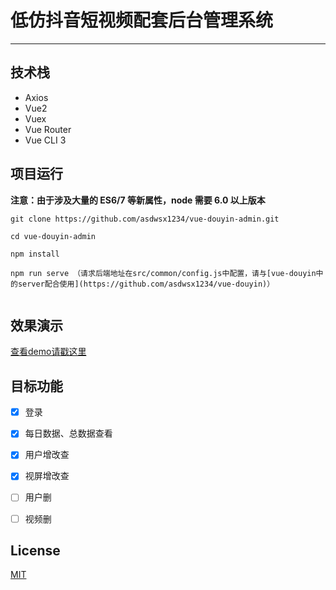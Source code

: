 # 低仿抖音短视频配套后台管理系统
------
## 技术栈
 - Axios
 - Vue2
 - Vuex
 - Vue Router
 - Vue CLI 3

## 项目运行
__注意：由于涉及大量的 ES6/7 等新属性，node 需要 6.0 以上版本__

```
git clone https://github.com/asdwsx1234/vue-douyin-admin.git 

cd vue-douyin-admin

npm install

npm run serve （请求后端地址在src/common/config.js中配置，请与[vue-douyin中的server配合使用](https://github.com/asdwsx1234/vue-douyin)）


```

## 效果演示
[查看demo请戳这里](http://www.zhoubaba.club/admin)

## 目标功能
 - [x] 登录
 - [x] 每日数据、总数据查看
 - [x] 用户增改查
 - [x] 视屏增改查
 - [ ] 用户删
 - [ ] 视频删


## License
[MIT](./LICENSE)
